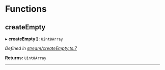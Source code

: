 

# Functions

<a id="createempty"></a>

##  createEmpty

▸ **createEmpty**(): `Uint8Array`

*Defined in [stream/createEmpty.ts:7](https://github.com/polkadot-js/common/blob/e921161/packages/trie-codec/src/stream/createEmpty.ts#L7)*

**Returns:** `Uint8Array`

___

